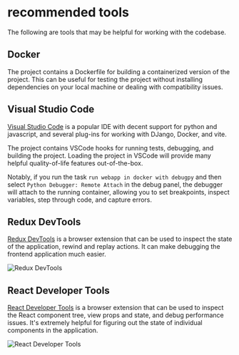 # recommended tools

The following are tools that may be helpful for working with the codebase.

## Docker

The project contains a Dockerfile for building a containerized version of the project. This can be useful for testing the project without installing dependencies on your local machine or dealing with compatibility issues.

## Visual Studio Code

[Visual Studio Code](https://code.visualstudio.com/) is a popular IDE with decent support for python and javascript, and several plug-ins for working with DJango, Docker, and vite.

The project contains VSCode hooks for running tests, debugging, and building the project. Loading the project in VSCode will provide many helpful quality-of-life features out-of-the-box.

Notably, if you run the task `run webapp in docker with debugpy` and then select `Python Debugger: Remote Attach` in the debug panel, the debugger will attach to the running container, allowing you to set breakpoints, inspect variables, step through code, and capture errors.

## Redux DevTools

[Redux DevTools](https://github.com/reduxjs/redux-devtools) is a browser extension that can be used to inspect the state of the application, rewind and replay actions. It can make debugging the frontend application much easier.

![Redux DevTools](./images/redux-devtools.png)

## React Developer Tools

[React Developer Tools](https://react.dev/learn/react-developer-tools) is a browser extension that can be used to inspect the React component tree, view props and state, and debug performance issues. It's extremely helpful for figuring out the state of individual components in the application.

![React Developer Tools](./images/react-devtool.png)